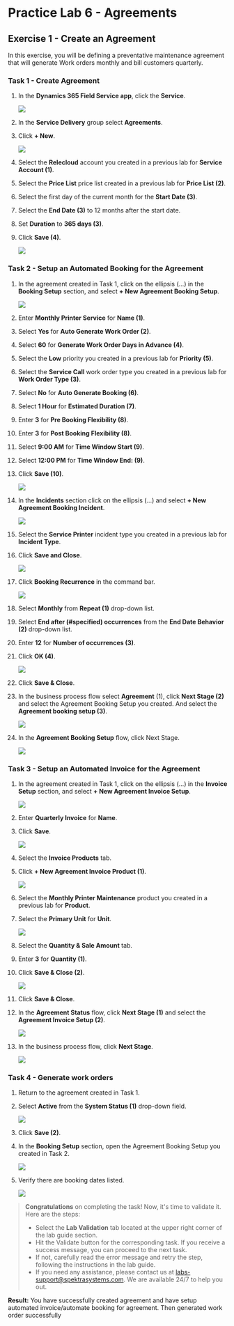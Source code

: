 # Practice Lab 6 - Agreements

## Exercise 1 - Create an Agreement

In this exercise, you will be defining a preventative maintenance agreement that will generate Work orders monthly and bill customers quarterly.


### Task 1 - Create Agreement

1. In the **Dynamics 365 Field Service app**, click the **Service**.

    ![](../images/priorities-07.png)

1. In the **Service Delivery** group select **Agreements**.

1. Click **+ New**.

    ![](../images/agreements-01.png)

1. Select the **Relecloud** account you created in a previous lab for **Service Account (1)**.

1. Select the **Price List** price list created in a previous lab for **Price List (2)**.

1. Select the first day of the current month for the **Start Date (3)**.

1. Select the **End Date (3)** to 12 months after the start date.

1. Set **Duration** to **365 days (3)**.

1. Click **Save (4)**.

    ![](../images/12.png)

### Task 2 - Setup an Automated Booking for the Agreement

1. In the agreement created in Task 1, click on the ellipsis (...) in the **Booking Setup** section, and select **+ New Agreement Booking Setup**.

    ![](../images/13.png)

1. Enter **Monthly Printer Service** for **Name (1)**.

1. Select **Yes** for **Auto Generate Work Order (2)**.

1. Select **60** for **Generate Work Order Days in Advance (4)**.

1. Select the **Low** priority you created in a previous lab for **Priority  (5)**.

1. Select the **Service Call** work order type you created in a previous lab for **Work Order Type (3)**.

1. Select **No** for **Auto Generate Booking (6)**.

1. Select **1 Hour** for **Estimated Duration (7)**.

1. Enter **3** for **Pre Booking Flexibility (8)**.

1. Enter **3** for **Post  Booking Flexibility (8)**.

1. Select **9:00 AM** for **Time Window Start (9)**.

1. Select **12:00 PM** for **Time Window End: (9)**.

1. Click **Save (10)**.

    ![](../images/14.png)

1. In the **Incidents** section click on the ellipsis (...) and select **+ New Agreement Booking Incident**.

    ![](../images/agreements-05.png)

1. Select the **Service Printer** incident type you created in a previous lab for **Incident Type**.

1. Click **Save and Close**.

    ![](../images/15.png)

1. Click **Booking Recurrence** in the command bar.

    ![](../images/16.png)

1. Select **Monthly** from **Repeat (1)** drop-down list.

1. Select **End after (#specified) occurrences** from the **End Date Behavior (2)** drop-down list.

1. Enter **12** for **Number of occurrences (3)**.

1. Click **OK  (4)**.

    ![](../images/agreements-08.png)

1. Click **Save & Close**.

1. In the business process flow select **Agreement** (1), click **Next Stage (2)** and select the Agreement Booking Setup you created. And select the **Agreement booking setup (3)**.

    ![](../images/17.png)


1. In the **Agreement Booking Setup** flow, click Next Stage.

    ![](../images/18.png)

### Task 3 - Setup an Automated Invoice for the Agreement

1. In the agreement created in Task 1, click on the ellipsis (...) in the **Invoice Setup** section, and select **+ New Agreement Invoice Setup**.

    ![](../images/19.png)

1. Enter **Quarterly Invoice** for **Name**.

1. Click **Save**.

    ![](../images/20.png)

1. Select the **Invoice Products** tab.

1. Click **+ New Agreement Invoice Product (1)**.

    ![](../images/21.png)

1. Select the **Monthly Printer Maintenance** product you created in a previous lab for **Product**.

1. Select the **Primary Unit** for **Unit**.

    ![](../images/22.png)

1. Select the **Quantity & Sale Amount** tab.

1. Enter **3** for **Quantity (1)**.

1. Click **Save & Close (2)**.

    ![](../images/agreements-15.png)

1. Click **Save & Close**.

1. In the **Agreement Status** flow, click **Next Stage (1)** and select the **Agreement Invoice Setup (2)**.

    ![](../images/23.png)

1. In the business process flow, click **Next Stage**.

    ![](../images/24.png)

### Task 4 - Generate work orders

1. Return to the agreement created in Task 1.

1. Select **Active** from the **System Status (1)** drop-down field.

    ![](../images/25.png)

1. Click **Save (2)**.

1. In the **Booking Setup** section, open the Agreement Booking Setup you created in Task 2.

    ![](../images/26.png)

1. Verify there are booking dates listed.

    ![](../images/27.png)

> **Congratulations** on completing the task! Now, it's time to validate it. Here are the steps:
> - Select the **Lab Validation** tab located at the upper right corner of the lab guide section.
> - Hit the Validate button for the corresponding task. If you receive a success message, you can proceed to the next task. 
> - If not, carefully read the error message and retry the step, following the instructions in the lab guide.
> - If you need any assistance, please contact us at labs-support@spektrasystems.com. We are available 24/7 to help you out.

**Result:** You have successfully created agreement and have setup automated invoice/automate booking for agreement. Then generated work order successfully
